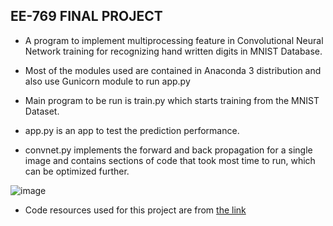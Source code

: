 ## EE-769 FINAL PROJECT

 * A program to implement multiprocessing feature in Convolutional Neural Network training for recognizing hand written digits in MNIST Database.

 * Most of the modules used are contained in Anaconda 3 distribution and also use Gunicorn module to run app.py

 * Main program to be run is train.py which starts training from the MNIST Dataset.

 * app.py is an app to test the prediction performance.

 * convnet.py implements the forward and back propagation for a single image and contains sections of code that took most time to run, which can be optimized further.


![image](https://s17.postimg.cc/oajzydrz3/Architecture.jpg)

 * Code resources used for this project are from  [the link](https://github.com/zishansami102/CNN-from-Scratch)
